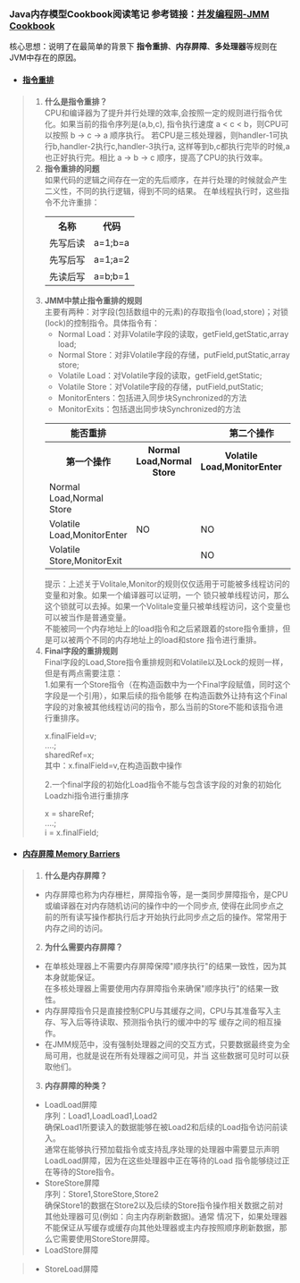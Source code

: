 ### Java内存模型Cookbook阅读笔记 参考链接：[并发编程网-JMM Cookbook](http://ifeve.com/jmm-cookbook/)

核心思想：说明了在最简单的背景下 **指令重排**、**内存屏障**、**多处理器**等规则在JVM中存在的原因。

*   #### [指令重排](http://ifeve.com/jmm-cookbook-reorderings/)
> 1. **什么是指令重排？**     
   > CPU和编译器为了提升并行处理的效率,会按照一定的规则进行指令优化。如果当前的指令序列是(a,b,c),
   指令执行速度 a < c < b，则CPU可以按照 b -> c -> a 顺序执行。
   若CPU是三核处理器，则handler-1可执行b,handler-2执行c,handler-3执行a,
   这样等到b,c都执行完毕的时候,a也正好执行完。相比 a -> b -> c 顺序，提高了CPU的执行效率。
> 2. **指令重排的问题**        
   > 如果代码的逻辑之间存在一定的先后顺序，在并行处理的时候就会产生二义性，不同的执行逻辑，得到不同的结果。
   在单线程执行时，这些指令不允许重排： 
         <table>
            <tr>
                <th>名称</th><th>代码</th>
            </tr>
            <tr>
                <td>先写后读</td>
                <td>a=1;b=a</td>
            </tr>
            <tr>
                <td>先写后写</td>
                <td>a=1;a=2</td>
            </tr>
            <tr>
                <td>先读后写</td>
                <td>a=b;b=1</td>
            </tr>
        </table>            
> 3. **JMM中禁止指令重排的规则**        
   > 主要有两种：对字段(包括数组中的元素)的存取指令(load,store)；对锁(lock)的控制指令。具体指令有：        
        <ul>
            <li>
                Normal Load：对非Volatile字段的读取，getField,getStatic,array load;   
            </li>
            <li>
                Normal Store：对非Volatile字段的存储，putField,putStatic,array store;   
            </li>
            <li>
                Volatile Load：对Volatile字段的读取，getField,getStatic;   
            </li>
            <li>
                Volatile Store：对Volatile字段的存储，putField,putStatic;   
            </li>
            <li>
                MonitorEnters：包括进入同步块Synchronized的方法
            </li>
            <li>
                MonitorExits：包括退出同步块Synchronized的方法
            </li>
        </ul>
        <table>
            <tr>
                <th>能否重排</th>
                <th colspan="3">第二个操作</th>
            </tr>
            <tr>
                <th>第一个操作</th>
                <th>Normal Load,Normal Store</th>
                <th>Volatile Load,MonitorEnter</th>
                <th>Volatile Store,MonitorExit</th>
            </tr>
            <tr>
                <td>Normal Load,Normal Store</td>
                <td></td>
                <td></td>
                <td>NO</td>
            </tr>
            <tr>
                <td>Volatile Load,MonitorEnter</td>
                <td>NO</td>
                <td>NO</td>
                <td>NO</td>
            </tr>
            <tr>
                <td>Volatile Store,MonitorExit</td>
                <td></td>
                <td>NO</td>
                <td>NO</td>
            </tr>
        </table>
    提示：上述关于Volitale,Monitor的规则仅仅适用于可能被多线程访问的变量和对象。如果一个编译器可以证明，一个
    锁只被单线程访问，那么这个锁就可以去掉。如果一个Volitale变量只被单线程访问，这个变量也可以被当作是普通变量。      
    不能被同一个内存地址上的load指令和之后紧跟着的store指令重排，但是可以被两个不同的内存地址上的load和store
    指令进行重排。
> 4. **Final字段的重排规则**       
   > Final字段的Load,Store指令重排规则和Volatile以及Lock的规则一样，但是有两点需要注意：       
    1.如果有一个Store指令（在构造函数中为一个Final字段赋值，同时这个字段是一个引用），如果后续的指令能够
     在构造函数外让持有这个Final字段的对象被其他线程访问的指令，那么当前的Store不能和该指令进行重排序。
      <p>
        x.finalField=v;     
        ....;       
        sharedRef=x;</span>     
        其中：x.finalField=v,在构造函数中操作
      </p>
    2.一个final字段的初始化Load指令不能与包含该字段的对象的初始化Loadzhi指令进行重排序
      <p>
       x = shareRef;        
       ....;        
       i = x.finalField;
      </p>  

*   #### [内存屏障 Memory Barriers](http://ifeve.com/jmm-cookbook-mb/)   
> 1. **什么是内存屏障？**
   > * 内存屏障也称为内存栅栏，屏障指令等，是一类同步屏障指令，是CPU或编译器在对内存随机访问的操作中的一个同步点,
   使得在此同步点之前的所有读写操作都执行后才开始执行此同步点之后的操作。常常用于内存之间的访问。 
> 2. **为什么需要内存屏障？**     
   > * 在单核处理器上不需要内存屏障保障"顺序执行"的结果一致性，因为其本身就能保证。      
   在多核处理器上需要使用内存屏障指令来确保"顺序执行"的结果一致性。
   > * 内存屏障指令只是直接控制CPU与其缓存之间，CPU与其准备写入主存、写入后等待读取、预测指令执行的缓冲中的写
   缓存之间的相互操作。
   > * 在JMM规范中，没有强制处理器之间的交互方式，只要数据最终变为全局可用，也就是说在所有处理器之间可见，并当
   这些数据可见时可以获取他们。
> 3. **内存屏障的种类？**    
   > * LoadLoad屏障       
   序列：Load1,LoadLoad1,Load2     
   确保Load1所要读入的数据能够在被Load2和后续的Load指令访问前读入。      
   通常在能够执行预加载指令或支持乱序处理的处理器中需要显示声明LoadLoad屏障，因为在这些处理器中正在等待的Load
   指令能够绕过正在等待的Store指令。      
   > * StoreStore屏障     
   序列：Store1,StoreStore,Store2      
   确保Store1的数据在Store2以及后续的Store指令操作相关数据之前对其他处理器可见(例如：向主内存刷新数据)。通常
   情况下，如果处理器不能保证从写缓存或缓存向其他处理器或主内存按照顺序刷新数据，那么它需要使用StoreStore屏障。     
   > * LoadStore屏障
         
   > * StoreLoad屏障      
